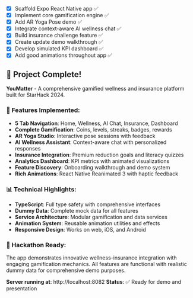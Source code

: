- [x] Scaffold Expo React Native app ✅
- [x] Implement core gamification engine ✅
- [x] Add AR Yoga Pose demo ✅
- [x] Integrate context-aware AI wellness chat ✅
- [x] Build insurance challenge feature ✅
- [x] Create update demo walkthrough ✅
- [x] Develop simulated KPI dashboard ✅
- [x] Add good animations throughout app ✅

## 🎉 Project Complete!

**YouMatter** - A comprehensive gamified wellness and insurance platform built for StarHack 2024.

### 🚀 Features Implemented:
- **5 Tab Navigation**: Home, Wellness, AI Chat, Insurance, Dashboard
- **Complete Gamification**: Coins, levels, streaks, badges, rewards
- **AR Yoga Studio**: Interactive pose sessions with feedback
- **AI Wellness Assistant**: Context-aware chat with personalized responses
- **Insurance Integration**: Premium reduction goals and literacy quizzes
- **Analytics Dashboard**: KPI metrics with animated visualizations
- **Feature Discovery**: Onboarding walkthrough and demo system
- **Rich Animations**: React Native Reanimated 3 with haptic feedback

### 📊 Technical Highlights:
- **TypeScript**: Full type safety with comprehensive interfaces
- **Dummy Data**: Complete mock data for all features
- **Service Architecture**: Modular gamification and data services
- **Animation System**: Reusable animation utilities and effects
- **Responsive Design**: Works on web, iOS, and Android

### 🎯 Hackathon Ready:
The app demonstrates innovative wellness-insurance integration with engaging gamification mechanics. All features are functional with realistic dummy data for comprehensive demo purposes.

**Server running at**: http://localhost:8082
**Status**: ✅ Ready for demo and presentation
